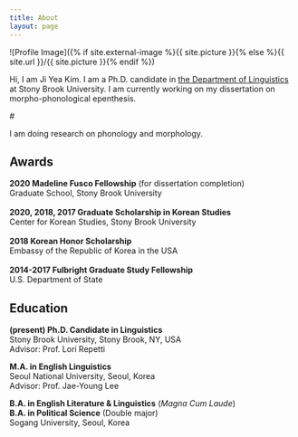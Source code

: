 ```yaml
---
title: About
layout: page
---
```

![Profile Image]({% if site.external-image %}{{ site.picture }}{% else %}{{ site.url }}/{{ site.picture }}{% endif %})

<p>Hi, I am Ji Yea Kim. I am a Ph.D. candidate in <a href="https://linguistics.stonybrook.edu/">the Department of Linguistics</a> at Stony Brook University. I am currently working on my dissertation on morpho-phonological epenthesis.</p>

#<p>I am doing research on phonology and morphology.</p>

<h2>Awards</h2>

<b>2020 Madeline Fusco Fellowship</b> (for dissertation completion)<br>
Graduate School, Stony Brook University<br><br>
<b>2020, 2018, 2017 Graduate Scholarship in Korean Studies</b><br>
Center for Korean Studies, Stony Brook University<br><br>
<b>2018 Korean Honor Scholarship</b><br>
Embassy of the Republic of Korea in the USA<br><br>
<b>2014-2017 Fulbright Graduate Study Fellowship</b><br>
U.S. Department of State<br>


<h2>Education</h2>

<b>(present) Ph.D. Candidate in Linguistics</b><br>
Stony Brook University, Stony Brook, NY, USA<br>
Advisor: Prof. Lori Repetti<br>

<b>M.A. in English Linguistics</b><br>
Seoul National University, Seoul, Korea<br>
Advisor: Prof. Jae-Young Lee<br>

<b>B.A. in English Literature & Linguistics</b> (<i>Magna Cum Laude</i>)<br>
<b>B.A. in Political Science</b> (Double major)<br>
Sogang University, Seoul, Korea